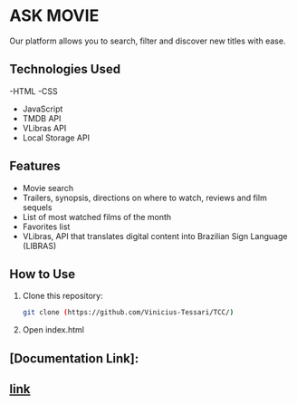 # ASK MOVIE

Our platform allows you to search, filter and discover new titles with ease.

## Technologies Used

-HTML
-CSS
- JavaScript
- TMDB API
- VLibras API
- Local Storage API

## Features

- Movie search
- Trailers, synopsis, directions on where to watch, reviews and film sequels
- List of most watched films of the month
- Favorites list
- VLibras, API that translates digital content into Brazilian Sign Language (LIBRAS)

## How to Use

1. Clone this repository:
   ```bash
   git clone (https://github.com/Vinicius-Tessari/TCC/)

2. Open index.html

## [Documentation Link]:
## [link](https://docs.google.com/document/d/15X8x1pnm8ZeI1hxzxAnRYUp2BsB-dixzTTm5tGhHrns/edit?usp=sharing)
